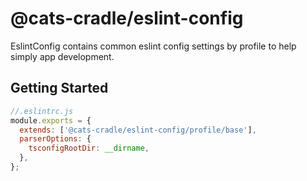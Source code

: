 # @cats-cradle/eslint-config

EslintConfig contains common eslint config settings by profile to help simply
app development.

## Getting Started

```javascript
//.eslintrc.js
module.exports = {
  extends: ['@cats-cradle/eslint-config/profile/base'],
  parserOptions: {
    tsconfigRootDir: __dirname,
  },
};
```
